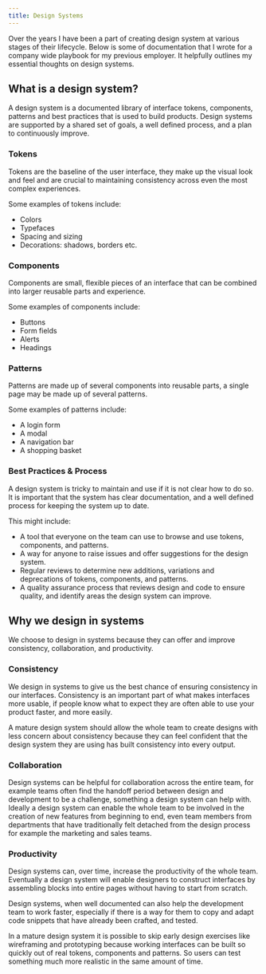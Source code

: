 ```yaml
---
title: Design Systems
---
```


Over the years I have been a part of creating design system at various stages of their lifecycle. Below is some of documentation that I wrote for a company wide playbook for my previous employer. It helpfully outlines my essential thoughts on design systems.

## What is a design system?

A design system is a documented library of interface tokens, components,
patterns and best practices that is used to build products. Design systems
are supported by a shared set of goals, a well defined process, and a plan to
continuously improve.

### Tokens

Tokens are the baseline of the user interface, they make up the visual look and
feel and are crucial to maintaining consistency across even the most complex
experiences.

Some examples of tokens include:

- Colors
- Typefaces
- Spacing and sizing
- Decorations: shadows, borders etc.

### Components

Components are small, flexible pieces of an interface that can be combined into
larger reusable parts and experience.

Some examples of components include:

- Buttons
- Form fields
- Alerts
- Headings

### Patterns

Patterns are made up of several components into reusable parts, a single page
may be made up of several patterns.

Some examples of patterns include:

- A login form
- A modal
- A navigation bar
- A shopping basket

### Best Practices & Process

A design system is tricky to maintain and use if it is not clear how to do so.
It is important that the system has clear documentation, and a well defined
process for keeping the system up to date.

This might include:

- A tool that everyone on the team can use to browse and use tokens, components,
and patterns.
- A way for anyone to raise issues and offer suggestions for the design system.
- Regular reviews to determine new additions, variations and deprecations of
tokens, components, and patterns.
- A quality assurance process that reviews design and code to ensure quality,
and identify areas the design system can improve.

## Why we design in systems

We choose to design in systems because they can offer and improve consistency,
collaboration, and productivity.

### Consistency

We design in systems to give us the best chance of ensuring consistency in
our interfaces. Consistency is an important part of what makes interfaces more
usable, if people know what to expect they are often able to use your product
faster, and more easily.

A mature design system should allow the whole team to create designs with less concern about consistency because they can feel confident that the design system they are using has built consistency into every output.

### Collaboration

Design systems can be helpful for collaboration across the entire team, for
example teams often find the handoff period between design and development to be a challenge, something a design system can help with. Ideally a design system can enable the whole team to be involved in the creation of new features from beginning to end, even team members from departments that have traditionally felt detached from the design process for example the marketing and sales teams.

### Productivity

Design systems can, over time, increase the productivity of the whole team.
Eventually a design system will enable designers to construct interfaces by
assembling blocks into entire pages without having to start from scratch.

Design systems, when well documented can also help the development team to work faster, especially if there is a way for them to copy and adapt code snippets that have already been crafted, and tested.

In a mature design system it is possible to skip early design exercises like wireframing and prototyping because working interfaces can be built so quickly out of real tokens, components and patterns. So users can test something much more realistic in the same amount of time.
